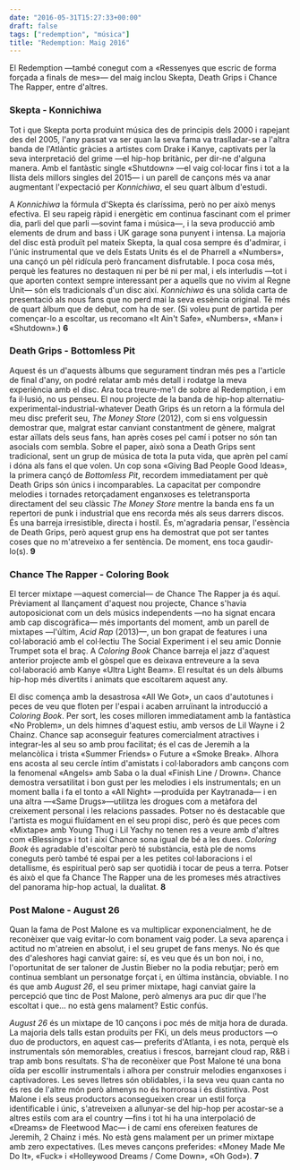 ```yaml
---
date: "2016-05-31T15:27:33+00:00"
draft: false
tags: ["redemption", "música"]
title: "Redemption: Maig 2016"
---
```

El Redemption —també conegut com a «Ressenyes que escric de forma forçada a finals de mes»— del maig inclou Skepta, Death Grips i Chance The Rapper, entre d'altres.

<!-- more -->

### Skepta - Konnichiwa

Tot i que Skepta porta produint música des de principis dels 2000 i rapejant des del 2005, l'any passat va ser quan la seva fama va traslladar-se a l'altra banda de l'Atlàntic gràcies a artistes com Drake i Kanye, captivats per la seva interpretació del grime —el hip-hop britànic, per dir-ne d'alguna manera. Amb el fantàstic single «Shutdown» —el vaig col·locar fins i tot a la llista dels millors singles del 2015— i un parell de cançons més va anar augmentant l'expectació per *Konnichiwa*, el seu quart àlbum d'estudi.

A *Konnichiwa* la fórmula d'Skepta és claríssima, però no per això menys efectiva. El seu rapeig ràpid i energètic em continua fascinant com el primer dia, parli del que parli —sovint fama i música—, i la seva producció amb elements de drum and bass i UK garage sona punyent i intensa. La majoria del disc està produït pel mateix Skepta, la qual cosa sempre és d'admirar, i l'únic instrumental que ve dels Estats Units és el de Pharrell a «Numbers», una cançó un pèl ridícula però francament disfrutable. I poca cosa més, perquè les features no destaquen ni per bé ni per mal, i els interludis —tot i que aporten context sempre interessant per a aquells que no vivim al Regne Unit— són els tradicionals d'un disc així. *Konnichiwa* és una sòlida carta de presentació als nous fans que no perd mai la seva essència original. Té més de quart àlbum que de debut, com ha de ser. (Si voleu punt de partida per començar-lo a escoltar, us recomano «It Ain't Safe», «Numbers», «Man» i «Shutdown».) **6**

### Death Grips - Bottomless Pit

Aquest és un d'aquests àlbums que segurament tindran més pes a l'article de final d'any, on podré relatar amb més detall i rodatge la meva experiència amb el disc. Ara toca treure-me'l de sobre al Redemption, i em fa il·lusió, no us penseu. El nou projecte de la banda de hip-hop alternatiu-experimental-industrial-whatever Death Grips és un retorn a la fórmula del meu disc preferit seu, *The Money Store* (2012), com si ens volguessin demostrar que, malgrat estar canviant constantment de gènere, malgrat estar aïllats dels seus fans, han après coses pel camí i potser no són tan asocials com sembla. Sobre el paper, això sona a Death Grips sent tradicional, sent un grup de música de tota la puta vida, que aprèn pel camí i dóna als fans el que volen. Un cop sona «Giving Bad People Good Ideas», la primera cançó de *Bottomless Pit*, recordem immediatament per què Death Grips són únics i incomparables. La capacitat per compondre melodies i tornades retorçadament enganxoses es teletransporta directament del seu clàssic *The Money Store* mentre la banda ens fa un repertori de punk i industrial que ens recorda més als seus darrers discos. És una barreja irresistible, directa i hostil. És, m'agradaria pensar, l'essència de Death Grips, però aquest grup ens ha demostrat que pot ser tantes coses que no m'atreveixo a fer sentència. De moment, ens toca gaudir-lo(s). **9**

### Chance The Rapper - Coloring Book

El tercer mixtape —aquest comercial— de Chance The Rapper ja és aquí. Prèviament al llançament d'aquest nou projecte, Chance s'havia autoposicionat com un dels músics independents —no ha signat encara amb cap discogràfica— més importants del moment, amb un parell de mixtapes —l'últim, *Acid Rap* (2013)—, un bon grapat de features i una col·laboració amb el col·lectiu The Social Experiment i el seu amic Donnie Trumpet sota el braç. A *Coloring Book* Chance barreja el jazz d'aquest anterior projecte amb el gòspel que es deixava entreveure a la seva col·laboració amb Kanye «Ultra Light Beam». El resultat és un dels àlbums hip-hop més divertits i animats que escoltarem aquest any.

El disc comença amb la desastrosa «All We Got», un caos d'autotunes i peces de veu que floten per l'espai i acaben arruïnant la introducció a *Coloring Book*. Per sort, les coses milloren immediatament amb la fantàstica «No Problem», un dels himnes d'aquest estiu, amb versos de Lil Wayne i 2 Chainz. Chance sap aconseguir features comercialment atractives i integrar-les al seu so amb prou facilitat; és el cas de Jeremih a la melancòlica i trista «Summer Friends» o Future a «Smoke Break». Alhora ens acosta al seu cercle íntim d'amistats i col·laboradors amb cançons com la fenomenal «Angels» amb Saba o la dual «Finish Line / Drown». Chance demostra versatilitat i bon gust per les melodies i els instrumentals; en un moment balla i fa el tonto a «All Night» —produïda per Kaytranada— i en una altra —«Same Drugs»—utilitza les drogues com a metàfora del creixement personal i les relacions passades. Potser no és destacable que l'artista es mogui fluïdament en el seu propi disc, però és que peces com «Mixtape» amb Young Thug i Lil Yachy no tenen res a veure amb d'altres com «Blessings» i tot i així Chance sona igual de bé a les dues. 
*Coloring Book* és agradable d'escoltar però té substància, està ple de noms coneguts però també té espai per a les petites col·laboracions i el detallisme, és espiritual però sap ser quotidià i tocar de peus a terra. Potser és això el que fa Chance The Rapper una de les promeses més atractives del panorama hip-hop actual, la dualitat. **8**

### Post Malone - August 26

Quan la fama de Post Malone es va multiplicar exponencialment, he de reconèixer que vaig evitar-lo com bonament vaig poder. La seva aparença i actitud no m'atreien en absolut, i el seu grupet de fans menys. No és que des d'aleshores hagi canviat gaire: sí, es veu que és un bon noi, i no, l'oportunitat de ser taloner de Justin Bieber no la podia rebutjar; però em continua semblant un personatge forçat i, en última instància, obviable. I no és que amb *August 26*, el seu primer mixtape, hagi canviat gaire la percepció que tinc de Post Malone, però almenys ara puc dir que l'he escoltat i que... no està gens malament? Estic confús.

*August 26* és un mixtape de 10 cançons i poc més de mitja hora de durada. La majoria dels talls estan produïts per FKi, un dels meus productors —o duo de productors, en aquest cas— preferits d'Atlanta, i es nota, perquè els instrumentals són memorables, creatius i frescos, barrejant cloud rap, R&B i trap amb bons resultats. S'ha de reconèixer que Post Malone té una bona oïda per escollir instrumentals i alhora per construir melodies enganxoses i captivadores. Les seves lletres són oblidables, i la seva veu quan canta no és res de l'altre món però almenys no és horrorosa i és distintiva. Post Malone i els seus productors aconsegueixen crear un estil força identificable i únic, s'atreveixen a allunyar-se del hip-hop per acostar-se a altres estils com ara el country —fins i tot hi ha una interpolació de «Dreams» de Fleetwood Mac— i de camí ens ofereixen features de Jeremih, 2 Chainz i més. No està gens malament per un primer mixtape amb zero expectatives. (Les meves cançons preferides: «Money Made Me Do It», «Fuck» i «Holleywood Dreams / Come Down», «Oh God»). **7**